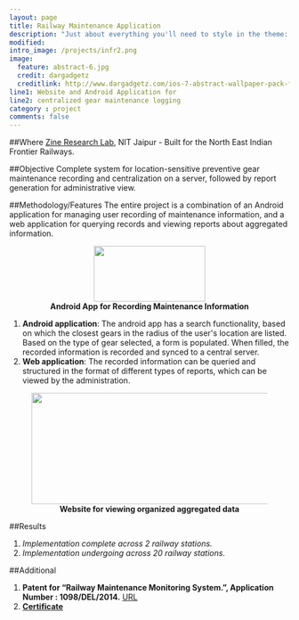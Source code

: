 ```yaml
---
layout: page
title: Railway Maintenance Application
description: "Just about everything you'll need to style in the theme: headings, paragraphs, blockquotes, tables, code blocks, and more."
modified:
intro_image: /projects/infr2.png
image:
  feature: abstract-6.jpg
  credit: dargadgetz
  creditlink: http://www.dargadgetz.com/ios-7-abstract-wallpaper-pack-for-iphone-5-and-ipod-touch-retina/  
line1: Website and Android Application for
line2: centralized gear maintenance logging
category : project
comments: false
---
```


##Where
[Zine Research Lab](http://zine.co.in), NIT Jaipur - Built for the North East Indian Frontier Railways.

##Objective
Complete system for location-sensitive preventive gear maintenance recording and centralization on a server, followed by report generation for administrative view.

##Methodology/Features
The entire project is a combination of an Android application for managing user recording of maintenance information, and a web application for querying records and viewing reports about aggregated information.

<figure>
	<center><a href="{{ site.baseurl }}/images/projects/infr2.png"><img src="{{ site.baseurl }}/images/projects/infr2.png" alt="" height="100px" width="200px"></a></center>
	<center><figcaption><b>Android App for Recording Maintenance Information</b></figcaption></center>
</figure>

1. **Android application**: The android app has a search functionality, based on which the closest gears in the radius of the user's location are listed. Based on the type of gear selected, a form is populated. When filled, the recorded information is recorded and synced to a central server.
2. **Web application**: The recorded information can be queried and structured in the format of different types of reports, which can be viewed by the administration.

<figure>
	<center><a href="{{ site.baseurl }}/images/projects/infr1.png"><img src="{{ site.baseurl }}/images/projects/infr1.png" alt="" height="200px" width="800px"></a></center>
	<center><figcaption><b>Website for viewing organized aggregated data</b></figcaption></center>
</figure>

##Results
1. *Implementation complete across 2 railway stations.*
2. *Implementation undergoing across 20 railway stations.*

##Additional

1. **Patent for “Railway Maintenance Monitoring System.”, Application Number : 1098/DEL/2014.** [URL](http://ipindiaonline.gov.in/patentsearch/PublishedSearch/publishApplicationNumber.aspx?application_number=0YzxNwRWF3YEjniqkANcLw==)
2. [**Certificate**]({{site.url}}/assets/extradocs/Railways_Certificate.pdf)